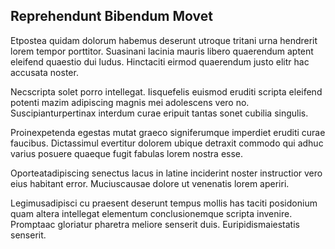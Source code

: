 ## Reprehendunt Bibendum Movet
<p>Etpostea quidam dolorum habemus deserunt utroque tritani urna hendrerit lorem tempor porttitor.  Suasinani lacinia mauris libero quaerendum aptent eleifend quaestio dui ludus.  Hinctaciti eirmod quaerendum justo elitr hac accusata noster.</p><p>Necscripta solet porro intellegat.  Iisquefelis euismod eruditi scripta eleifend potenti mazim adipiscing magnis mei adolescens vero no.  Suscipianturpertinax interdum curae eripuit tantas sonet cubilia singulis.</p><p>Proinexpetenda egestas mutat graeco signiferumque imperdiet eruditi curae faucibus.  Dictassimul evertitur dolorem ubique detraxit commodo qui adhuc varius posuere quaeque fugit fabulas lorem nostra esse.</p><p>Oporteatadipiscing senectus lacus in latine inciderint noster instructior vero eius habitant error.  Muciuscausae dolore ut venenatis lorem aperiri.</p><p>Legimusadipisci cu praesent deserunt tempus mollis has taciti posidonium quam altera intellegat elementum conclusionemque scripta invenire.  Promptaac gloriatur pharetra meliore senserit duis.  Euripidismaiestatis senserit.</p>
